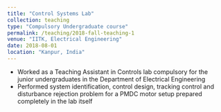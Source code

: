 ```yaml
---
title: "Control Systems Lab"
collection: teaching
type: "Compulsory Undergraduate course"
permalink: /teaching/2018-fall-teaching-1
venue: "IITK, Electrical Engineering"
date: 2018-08-01
location: "Kanpur, India"
---
```


* Worked as a Teaching Assistant in Controls lab  compulsory for the junior undergraduates in the Department of Electrical Engineering
* Performed system identification, control design, tracking control and disturbance rejection problem for a PMDC motor setup prepared completely in the lab itself
